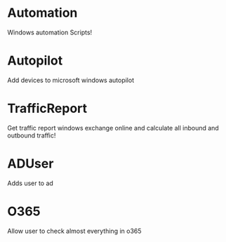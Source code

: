 # Automation
Windows automation Scripts!


# Autopilot
Add devices to microsoft windows autopilot


# TrafficReport
Get traffic report windows exchange online and calculate all inbound and outbound traffic!


# ADUser
Adds user to ad 

# O365
Allow user to check almost everything in o365
